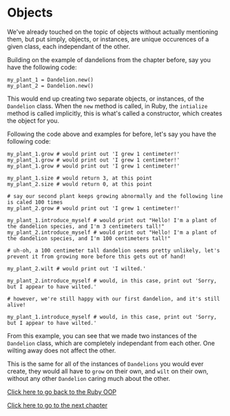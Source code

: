 # Objects

We've already touched on the topic of objects without actually mentioning them, but put simply, objects, or instances, are unique occurences of a given class, each independant of the other.

Building on the example of dandelions from the chapter before, say you have the following code:
```
my_plant_1 = Dandelion.new()
my_plant_2 = Dandelion.new()
```

This would end up creating two separate objects, or instances, of the `Dandelion` class.
When the `new` method is called, in Ruby, the `intialize` method is called implicitly, this is what's called a constructor, which creates the object for you.

Following the code above and examples for before, let's say you have the following code:
```
my_plant_1.grow # would print out 'I grew 1 centimeter!'
my_plant_1.grow # would print out 'I grew 1 centimeter!'
my_plant_1.grow # would print out 'I grew 1 centimeter!'

my_plant_1.size # would return 3, at this point
my_plant_2.size # would return 0, at this point

# say our second plant keeps growing abnormally and the following line is caled 100 times
my_plant_2.grow # would print out 'I grew 1 centimeter!'

my_plant_1.introduce_myself # would print out "Hello! I'm a plant of the dandelion species, and I'm 3 centimeters tall!"
my_plant_2.introduce_myself # would print out "Hello! I'm a plant of the dandelion species, and I'm 100 centimeters tall!"

# uh-oh, a 100 centimeter tall dandelion seems pretty unlikely, let's prevent it from growing more before this gets out of hand!

my_plant_2.wilt # would print out 'I wilted.'

my_plant_2.introduce_myself # would, in this case, print out 'Sorry, but I appear to have wilted.'

# however, we're still happy with our first dandelion, and it's still alive!

my_plant_1.introduce_myself # would, in this case, print out 'Sorry, but I appear to have wilted.'
```

From this example, you can see that we made two instances of the `Dandelion` class, which are completely independant from each other.
One wilting away does not affect the other.

This is the same for all of the instances of `Dandelions` you would ever create, they would all have to `grow` on their own, and `wilt` on their own, without any other `Dandelion` caring much about the other.

[Click here to go back to the Ruby OOP](../)

[Click here to go to the next chapter](../instance_and_class_methods/)
